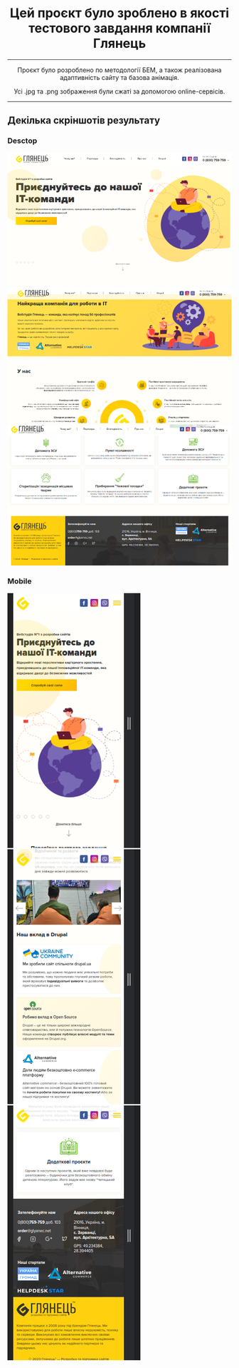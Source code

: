 <h1 align="center">
  Цей проєкт було зроблено в якості тестового завдання компанії Глянець
</h1>
<hr>

<p align="center">
  Проєкт було розроблено по методології БЕМ, а також реалізована адаптивність сайту та
  базова анімація.
</p>
<p align="center">
  Усі .jpg та .png зображення були сжаті за допомогою online-сервісів.
</p>
<hr>

<h2>Декілька скріншотів результату</h2>

<h3>Desctop</h3>
<img src="screenshots/Screenshot_1.png" alt="Скріншот результату">
<img src="screenshots/Screenshot_2.png" alt="Скріншот результату">
<img src="screenshots/Screenshot_3.png" alt="Скріншот результату">

<h3>Mobile</h3>
<img src="screenshots/Screenshot_4.png" alt="Скріншот результату">
<img src="screenshots/Screenshot_5.png" alt="Скріншот результату">
<img src="screenshots/Screenshot_6.png" alt="Скріншот результату">
